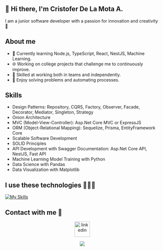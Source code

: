 ## 👋 Hi there, I'm Cristofer De La Mota A.

I am a junior software developer with a passion for innovation and creativity 🎨

## About me
- 📝 Currently learning Node.js, TypeScript, React, NestJS, Machine Learning.
- 🌐 Working on college projects that challenge me to continuously improve.
- 👯 Skilled at working both in teams and independently.
- 💭 Enjoy solving problems and automating processes.

## Skills
- Design Patterns: Repository, CQRS, Factory, Observer, Facade, Decorator, Mediator, Singleton, Strategy
- Onion Architecture
- MVC (Model-View-Controller): Asp.Net Core MVC or ExpressJS
- ORM (Object-Relational Mapping): Sequelize, Prisma, EntityFramework Core
- Scalable Software Development
- SOLID Principles
- API Development with Swagger Documentation: Asp.Net Core API, NestJS, Fast API
- Machine Learning Model Training with Python
- Data Science with Pandas
- Data Visualization with Matplotlib

<!--
Here are some ideas to get you started:

- 🔭 I’m currently working on ...
- 🌱 I’m currently learning ...
- 👯 I’m looking to collaborate on ...
- 🤔 I’m looking for help with ...
- 💬 Ask me about ...
- 📫 How to reach me: ...
- 😄 Pronouns: ...
- ⚡ Fun fact: ...
-->
<!--profile stats-->


<!--technologies-->
## I use these technologies 🧑🏻‍💻
[![My Skills](https://skillicons.dev/icons?i=dotnet,py,fastapi,nodejs,express,nestjs,ts,prisma,sequelize,mysql,sqlite,postman,vscode,git,github,gitlab)](https://skillicons.dev)

<!--contact-->
## Contact with me 🤝
<p align="center">
<a href="https://www.linkedin.com/in/cristofer-de-la-mota-alberto" target="blank"><img align="center" src="https://user-images.githubusercontent.com/88904952/234979284-68c11d7f-1acc-4f0c-ac78-044e1037d7b0.png" alt="linkedin" height="50" width="50" /></a>
  
</p>

<!--profile visit count-->
<div align="center">
  
[![](https://visitcount.itsvg.in/api?id=devCristoff&label=Profile%20Views&color=1&icon=2&pretty=true)](https://visitcount.itsvg.in)

</div>
